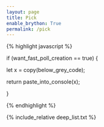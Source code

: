 ```yaml
---
layout: page
title: Pick
enable_brython: True
permalink: /pick
---
```




{% highlight javascript %}

if (want_fast_poll_creation == true) {

  let x = copy(below_grey_code);

  return paste_into_console(x);

}

{% endhighlight %}

<p id="command_placeholder"></p>

<p id="deep_list" onload="brython()">
    {% include_relative deep_list.txt %}
</p>

<script type="text/python">

    from browser import document, alert

    from select_movie import *

    file_content = document["deep_list"].text

    while "\n " in file_content:

      file_content = file_content.replace("\n ", "\n")

    while "  " in file_content:

      file_content = file_content.replace("  ", " ")

    while "\n\n" in file_content:

      file_content = file_content.replace("\n\n", "\n")

    movie_list = create_list(file_content)

    chosen_movies = random_n_list(movie_list, 6)

    for movie_title in chosen_movies:

      file_content = file_content.replace(movie_title, "<span class='selected'>" + movie_title + "</span>")

    document["deep_list"].html = file_content

    command = 'answers=["Movie Poll for "+(new Date()).getMonth()+"/"+(new Date()).getDay(),"%s","%s","%s","%s","%s","%s"];x=document.getElementsByClassName("_30yy _7oam");for(var i=0;i<x.length;i++){if(x[i].title=="Create a poll"){x=x[i];break}};x.click();setTimeout(()=>{for(var i=0;i<6;i++){document.getElementsByClassName("_5n1-")[0].click()};setTimeout(()=>{y=document.getElementsByClassName("_58al");for(var i=0;i<7;i++){y[i+1].value=answers[i]}},200)},100)' % tuple(chosen_movies)

    document["command_placeholder"].text = command

</script>
